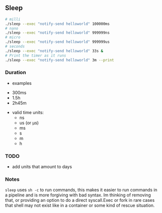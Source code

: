 ## Sleep

```sh
# milli
./sleep --exec "notify-send helloworld" 100000ms
# nano
./sleep --exec "notify-send helloworld" 999999ns
# micro
./sleep --exec "notify-send helloworld" 999999us
# seconds
./sleep --exec "notify-send helloworld" 33s &
# Print the timer as it runs
./sleep --exec "notify-send helloworld" 3m --print
```

### Duration
- examples
* 300ms
* 1.5h
* 2h45m

- valid time units:
  - ns
  - us (or μs)
  - ms
  - s
  - m
  - h

### TODO
- add units that amount to days

### Notes
`sleep` uses `sh -c` to run commands, this makes it easier to run commands in a pipeline and is more forgiving with bad syntax.
Im thinking of removing that, or providing an option to do a direct syscall.Exec or fork in rare cases that shell may not exist
like in a container or some kind of rescue situation.

